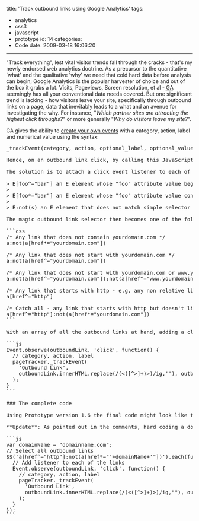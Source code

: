 title: 'Track outbound links using Google Analytics'
tags:
  - analytics
  - css3
  - javascript
  - prototype
id: 14
categories:
  - Code
date: 2009-03-18 16:06:20
---

"Track everything", lest vital visitor trends fall through the cracks - that's my newly endorsed web analytics doctrine. As a precursor to the quantitative 'what' and the qualitative 'why' we need that cold hard data before analysis can begin; Google Analytics is the popular harvester of choice and out of the box it grabs a lot. Visits, Pageviews, Screen resolution, et al - <abbr title="Google Analytics">GA</abbr> seemingly has all your conventional data needs covered. But one significant trend is lacking - how visitors leave your site, specifically through outbound links on a page, data that inevitably leads to a what and an avenue for investigating the why. For instance, "_Which partner sites are attracting the highest click throughs?_" or more generally "_Why do visitors leave my site?_".

GA gives the ability to [create your own events](http://code.google.com/apis/analytics/docs/eventTrackerGuide.html) with a category, action, label and numerical value using the syntax:
<pre class="thin">_trackEvent(category, action, optional_label, optional_value)```

Hence, on an outbound link click, by calling this JavaScript method you can trigger a tracked event in GA. An obtrusive onclick attribute on every outbound link is both cumbersome to implement and difficult to manage, it also goes against the best practices of progressive enhancement and unobtrusiveness.

The solution is to attach a click event listener to each of the outbound links on the page, and the question becomes how to do that. CSS3 comes with a couple of handy [new selectors](http://www.w3.org/TR/css3-selectors/) that we can use in combination with Prototype or jQuery to root out the correct links. The appropriate selectors:

> E[foo^="bar"] an E element whose "foo" attribute value begins exactly with the string "bar">
> E[foo*="bar"] an E element whose "foo" attribute value contains the substring "bar">
> E:not(s) an E element that does not match simple selector s

The magic outbound link selector then becomes one of the following, depending on your needs:

```css
/* Any link that does not contain yourdomain.com */
a:not(a[href*="yourdomain.com"])

/* Any link that does not start with yourdomain.com */
a:not(a[href^="yourdomain.com"])

/* Any link that does not start with yourdomain.com or www.yourdomain.com */
a:not(a[href^="yourdomain.com"]):not(a[href^="www.yourdomain.com"])

/* Any link that starts with http - e.g. any non relative links */
a[href^="http"]

/* Catch all - any link that starts with http but doesn't link to your domain */
a[href^="http"]:not(a[href*="yourdomain.com"])
```

With an array of all the outbound links at hand, adding a click listener is simple. But we do need to set up the category, action and label. I have opted to create an arbitrary "Outbound Link" category that uses the link's text (with HTML tags stripped out) as the action and the url as the label:

```js
Event.observe(outboundLink, 'click', function() {
  // category, action, label
  pageTracker._trackEvent(
    'Outbound Link',
    outboundLink.innerHTML.replace(/(<([^>]+)>)/ig,''), outboundLink.href
  );
}
```

### The complete code

Using Prototype version 1.6 the final code might look like this:

**Update**: As pointed out in the comments, hard coding a domain into your code isn't the best idea, `window.location.hostname` is a good alternative. This may not always work if you do not want to exclude subdomains.

```js
var domainName = "domainname.com";
// Select all outbound links
$$('a[href^="http"]:not(a[href*="'+domainName+'"])').each(function(outboundLink) {
  // Add listener to each of the links
  Event.observe(outboundLink, 'click', function() {
    // category, action, label
    pageTracker._trackEvent(
      'Outbound Link',
      outboundLink.innerHTML.replace(/(<([^>]+)>)/ig,""), outboundLink.href
    );
  }
});
```
